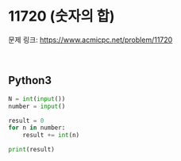 # 11720 (숫자의 합)

문제 링크: <https://www.acmicpc.net/problem/11720>

<br>

## Python3

```python
N = int(input())
number = input()

result = 0
for n in number:
    result += int(n)

print(result)
```
